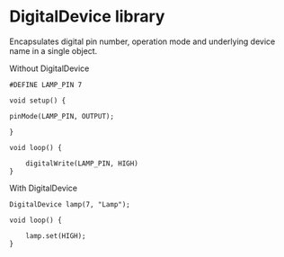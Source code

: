 # DigitalDevice library

Encapsulates digital pin number, operation mode and underlying device name in a single object.

Without DigitalDevice
```
#DEFINE LAMP_PIN 7

void setup() {

pinMode(LAMP_PIN, OUTPUT);

}

void loop() {

    digitalWrite(LAMP_PIN, HIGH)
}

```

With DigitalDevice
```
DigitalDevice lamp(7, "Lamp");

void loop() {

    lamp.set(HIGH);
}

```
